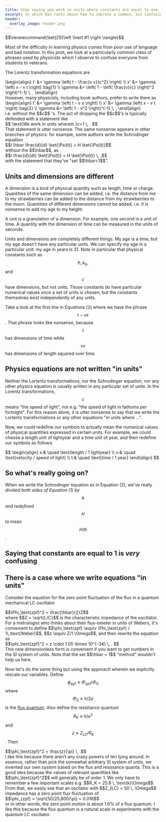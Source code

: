 ```yaml
---
title: Stop saying you work in units where constants are equal to one.
excerpt: In which Dan rants about how to improve a common, but confusing, phrase.
header:
  overlay_image: header.png
---
```


<div> $$\renewcommand{\ket}[1]{\left \lvert #1 \right \rangle}$$</div>

Most of the difficulty in learning physics comes from poor use of language and bad notation.
In this post, we look at a particularly common class of phrases used by physicists which I observe to confuse everyone from students to veterans.

The Lorentz transformation equations are
<div>
\begin{align}
t' &= \gamma \left( t - \frac{v x}{c^2} \right) \\
x' &= \gamma \left( x - v t \right) \tag{1} \\
\gamma &= \left( 1 - \left( \frac{v}{c} \right)^2 \right)^{-1} \, .
\end{align}
</div>
However, many physicists, including book authors, prefer to write them as
<div>
\begin{align}
t' &= \gamma \left( t - v x \right) \\
x' &= \gamma \left( x - v t \right) \tag{2} \\
\gamma &= \left( 1 - v^2 \right)^{-1} \, ,
\end{align}
</div>
i.e. without the <span> $$c$$ </span>'s.
The act of dropping the <span>$$c$$</span>'s is typically defended with a statement like
<div>$$ \text{We work in units wherein }c=1 \, . $$</div>
That statement is utter nonsense.
The same nonsense appears in other branches of physics: for example, some authors write the Schrodinger equation
<div>
$$i \hbar \frac{d}{d} \ket{\Psi(t)} = H \ket{\Psi(t)}$$
</div>
without the <span>$$\hbar$$</span>, as
<div>$$i \frac{d}{dt} \ket{\Psi(t)} = H \ket{\Psi(t)} \, ,$$</div>
with the statement that they've "set <span>$$\hbar=1$$</span>".


## Units and dimensions are different

A dimension is a kind of physical quantity such as length, time or charge.
Quantities of the same dimension can be added, i.e. the distance from me to my strawberries can be added to the distance from my strawberries to the moon.
Quantities of different dimensions cannot be added, i.e. it is nonsense to add my age to my height.

A unit is a granulation of a dimension.
For example, one second is a unit of time.
A quantity with the dimension of time can be measured in the units of seconds.

Units and dimensions are completely different things.
My age is a time, but my age doesn't have any particular units.
We can specify my age in a particular unit: my age in years is 31.
Note in particular that physical constants such as <span>$$\hbar, \, k_b,$$</span> and <span>$$c$$</span> have dimensions, but not units.
Those constants do have particular numerical values once a set of units is chosen, but the constants themselves exist independently of any units.

Take a look at the first line in Equations (2) where we have the phrase <span>$$t - vx$$</span>.
That phrase looks like nonsense, because <span>$$t$$</span> has dimensions of time while <span>$$vx$$</span> has dimensions of length squared over time.


## Physics equations are not written "in units"

Neither the Lortentz transformations, nor the Schrodinger equation, nor any other physics equation is usually written in any particular set of units.
In the Lorentz transformations, <span>$$c$$</span> means "the speed of light", not e.g. "the speed of light in fathoms per fortnight".
For this reason alone, it is utter nonsense to say that we write the Lortentz transformations or any other equations "*in units* where ...".


Now, we *could* redefine our symbols to actually mean the numerical values of physical quantities expressed in certain units.
For example, we could choose a length unit of lightyear and a time unit of year, and then redefine our symbols as follows:
<div>
$$
\begin{align}
x:& \quad \text{length / 1 lightyear} \\
v:& \quad \text{velocity / speed of light} \\
t:& \quad \text{time / 1 year}
\end{align}
$$
</div>


## So what's really going on?

When we write the Schrodinger equation as in Equation (2), we've really *divided both sides of Equation (1) by* <span>$$\hbar$$</span> *and redefined* <span>$$H$$</span> to mean <span>$$H/\hbar$$</span>.


## Saying that constants are equal to 1 is *very* confusing


## There is a case where we write equations "in units"

Consider the equation for the zero point fluctuation of the flux in a quantum mechanical LC oscillator
<div>
$$\Phi_\text{zpf}^2 = \frac{\hbar}{2}Z$$
</div>
where <span>$$Z = \sqrt{L/C}$$</span> is the characteristic impedance of the oscillator.
For a metrologist who thinks about their flux-ometer in units of Webers, it's convenient to define <span>$$\phi_\text{zpf} \equiv \Phi_\text{zpf} / 1\,\text{Weber}$$</span>, <span>$$z \equiv Z/1 \Omega$$</span>, and then rewrite the equation as
<div>
$$\phi_\text{zpf}^2 = z \cdot 1.05 \times 10^{-34} \, . $$
</div>
This new dimensionless form is convenient if you want to get numbers in the SI system of units.
Note that the set <span>$$\hbar = 1$$</span> "method" wouldn't help us here.

Now let's do the same thing but using the approach wherein we explicitly rescale our variables.
Define <span>$$\phi_\text{zpf} \equiv \Phi_\text{zpf} / \Phi_0$$</span> where <span>$$\Phi_0 \equiv h / 2e$$</span> is the [flux quantum](https://en.wikipedia.org/wiki/Magnetic_flux_quantum).
Also define the resistance quantum <span>$$R_K \equiv h / e^2$$</span> and <span>$$z \equiv Z_{LC} / R_K$$</span>.
Then
<div>
$$\phi_\text{zpf}^2 = \frac{z}{\pi} \, .$$
</div>
I like this because there aren't any crazy powers of ten lying around.
In essence, rather than pick the somewhat arbitrary SI system of untis, we invented our own system based on the flux and resistance quanta.
This is a good idea because the values of relevant quantities like <span>$$\phi_\text{zpf}^2$$</span> will generally be of order 1.
We only have to remember a few important scales e.g. <span>$$R_K = 25.8 \, \text{k}\Omega$$</span>.
From that, we easily see that an oscllator with <span>$$Z_{LC} = 50 \, \Omega$$</span> impedance has a zero point flux fluctuation of
<div>
$$\phi_{zpf} = \sqrt{50/25,800/\pi} = 0.016$$
</div>
or in other words, the zero point motion is about 1.6% of a flux quantum.
I like this because the flux quantum is a natural scale in experiments with the quantum LC oscillator.
